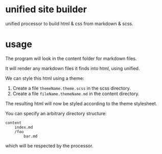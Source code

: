 # unified site builder

unified processor to build html & css from markdown & scss.

# usage

The program will look in the content folder for markdown files.

It will render any markdown files it finds into html, using unified.

We can style this html using a theme:

1. Create a file `themeName.theme.scss` in the scss directory.
2. Create a file `fileName.themeName.md` in the content directory.

The resulting html will now be styled according to the theme stylesheet.

You can specify an arbitrary directory structure:

```
content
    index.md
    /foo
        bar.md
```
which will be respected by the processor.
